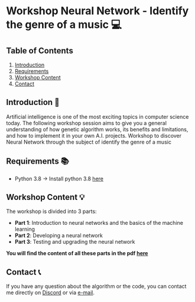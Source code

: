 # Workshop Neural Network - Identify the genre of a music :computer:

## Table of Contents

1. [Introduction](#introduction-dart)
2. [Requirements](#requirements-books)
3. [Workshop Content](#workshop-content-bulb)
4. [Contact](#contact-telephone_receiver)

## Introduction :dart:

Artificial intelligence is one of the most exciting topics in computer science today. The following workshop session aims to give you a general understanding of how genetic algorithm works, its benefits and limitations, and how to implement it in your own A.I. projects.
Workshop to discover Neural Network through the subject of identify the genre of a music

## Requirements :books:

- Python 3.8 -> Install python 3.8 [here](https://www.w3computing.com/python/installing-python-windows-macos-linux/)

## Workshop Content :bulb:

The workshop is divided into 3 parts:

- **Part 1**: Introduction to neural networks and the basics of the machine learning
- **Part 2**: Developing a neural network
- **Part 3**: Testing and upgrading the neural network

**You will find the content of all these parts in the pdf [here](TODO)**

## Contact :telephone_receiver:

If you have any question about the algorithm or the code, you can contact me directly on [Discord](https://discord.com/users/501067187793166365) or via [e-mail](juandev-pro@protonmail.com).
